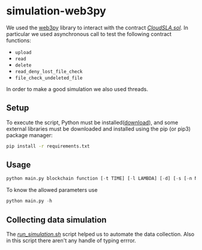# simulation-web3py

We used the [web3py](https://web3py.readthedocs.io/en/stable/) library to interact with the contract [*CloudSLA.sol*](https://github.com/cotus997/cloud-chain-simulation/blob/main/contracts/CloudSLA.sol). In particular we used asynchronous call to test the following contract functions:

- `upload`
- `read`
- `delete`
- `read_deny_lost_file_check`
- `file_check_undeleted_file`

In order to make a good simulation we also used threads.

## Setup

To execute the script, Python must be installed([download](https://www.python.org/downloads/)), and some external libraries must be downloaded and installed using the pip (or pip3) package manager:

```bash
pip install -r requirements.txt
```

## Usage

```python
python main.py blockchain function [-t TIME] [-l LAMBDA] [-d] [-s [-n NUM_RUN] [-e EXPERIMENT]]
```

To know the allowed parameters use

```python
python main.py -h
```

## Collecting data simulation

The [*run_simulation.sh*](https://github.com/cotus997/cloud-chain-simulation/blob/main/simulation-web3py/run_simulation.sh) script helped us to automate the data collection. Also in this script there aren't any handle of typing errror.

